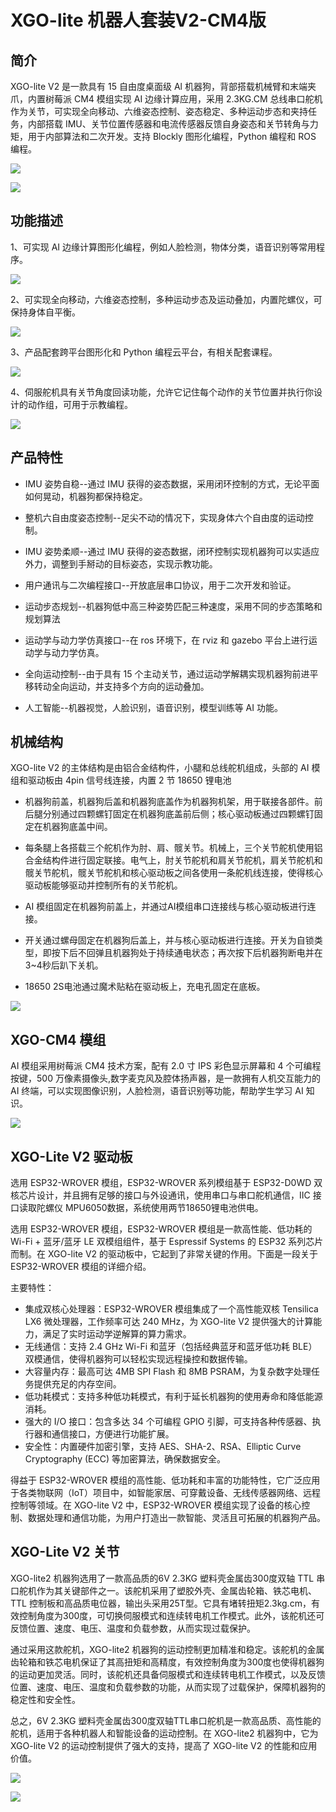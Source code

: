 ﻿---
sidebar_position: 2
sidebar_label: XGO-lite 机器人套装V2-CM4版
---


# XGO-lite 机器人套装V2-CM4版

## 简介

XGO-lite V2 是一款具有 15 自由度桌面级 Al 机器狗，背部搭载机械臂和末端夹爪，内置树莓派 CM4 模组实现 AI 边缘计算应用，采用 2.3KG.CM 总线串口舵机作为关节，可实现全向移动、六维姿态控制、姿态稳定、多种运动步态和夹持任务，内部搭载 IMU、关节位置传感器和电流传感器反馈自身姿态和关节转角与力矩，用于内部算法和二次开发。支持 Blockly 图形化编程，Python 编程和 ROS 编程。

![](https://wiki-media-ef.oss-cn-hongkong.aliyuncs.com/docs/pico/cm4-xgo-robot-kit/images/cm4-xgo-index.png)

![](https://wiki-media-ef.oss-cn-hongkong.aliyuncs.com/docs/pico/cm4-xgo-robot-kit/images/cm4-xgo-products-01.gif)

## 功能描述

1、可实现 AI 边缘计算图形化编程，例如人脸检测，物体分类，语音识别等常用程序。

![](https://wiki-media-ef.oss-cn-hongkong.aliyuncs.com/docs/pico/cm4-xgo-robot-kit/images/cm4-xgo-products-06.png)



2、可实现全向移动，六维姿态控制，多种运动步态及运动叠加，内置陀螺仪，可保持身体自平衡。

![](https://wiki-media-ef.oss-cn-hongkong.aliyuncs.com/docs/pico/cm4-xgo-robot-kit/images/cm4-xgo-products-05.gif)



3、产品配套跨平台图形化和 Python 编程云平台，有相关配套课程。

![](https://wiki-media-ef.oss-cn-hongkong.aliyuncs.com/docs/pico/cm4-xgo-robot-kit/images/cm4-xgo-products-04.gif)



4、伺服舵机具有关节角度回读功能，允许它记住每个动作的关节位置并执行你设计的动作组，可用于示教编程。

![](https://wiki-media-ef.oss-cn-hongkong.aliyuncs.com/docs/pico/cm4-xgo-robot-kit/images/cm4-xgo-products-02.gif)

## 产品特性

- IMU 姿势自稳--通过 IMU 获得的姿态数据，采用闭环控制的方式，无论平面如何晃动，机器狗都保持稳定。

- 整机六自由度姿态控制--足尖不动的情况下，实现身体六个自由度的运动控制。

- IMU 姿势柔顺--通过 IMU 获得的姿态数据，闭环控制实现机器狗可以实适应外力，调整到手掰动的目标姿态，实现示教功能。

- 用户通讯与二次编程接口--开放底层串口协议，用于二次开发和验证。

- 运动步态规划--机器狗低中高三种姿势匹配三种速度，采用不同的步态策略和规划算法

- 运动学与动力学仿真接口--在 ros 环境下，在 rviz 和 gazebo 平台上进行运动学与动力学仿真。

- 全向运动控制--由于具有 15 个主动关节，通过运动学解耦实现机器狗前进平移转动全向运动，并支持多个方向的运动叠加。

- 人工智能--机器视觉，人脸识别，语音识别，模型训练等 AI 功能。

## 机械结构

XGO-lite V2 的主体结构是由铝合金结构件，小腿和总线舵机组成，头部的 AI 模组和驱动板由 4pin 信号线连接，内置 2 节 18650 锂电池

- 机器狗前盖，机器狗后盖和机器狗底盖作为机器狗机架，用于联接各部件。前后腿分别通过四颗螺钉固定在机器狗底盖前后侧；核心驱动板通过四颗螺钉固定在机器狗底盖中间。

- 每条腿上各搭载三个舵机作为肘、肩、髋关节。机械上，三个关节舵机使用铝合金结构件进行固定联接。电气上，肘关节舵机和肩关节舵机，肩关节舵机和髋关节舵机，髋关节舵机和核心驱动板之间各使用一条舵机线连接，使得核心驱动板能够驱动并控制所有的关节舵机。

- AI 模组固定在机器狗前盖上，并通过AI模组串口连接线与核心驱动板进行连接。

- 开关通过螺母固定在机器狗后盖上，并与核心驱动板进行连接。开关为自锁类型，即按下后不回弹且机器狗处于持续通电状态；再次按下后机器狗断电并在3~4秒后趴下关机。

- 18650 2S电池通过魔术贴粘在驱动板上，充电孔固定在底板。

![](https://wiki-media-ef.oss-cn-hongkong.aliyuncs.com/docs/pico/cm4-xgo-robot-kit/images/cm4-xgo-products-02.png)



## XGO-CM4 模组

AI 模组采用树莓派 CM4 技术方案，配有 2.0 寸 IPS 彩色显示屏幕和 4 个可编程按键，500 万像素摄像头,数字麦克风及腔体扬声器，是一款拥有人机交互能力的 AI 终端，可以实现图像识别，人脸检测，语音识别等功能，帮助学生学习 AI 知识。

![](https://wiki-media-ef.oss-cn-hongkong.aliyuncs.com/docs/pico/cm4-xgo-robot-kit/images/cm4-xgo-index-03.png)

## XGO-Lite V2 驱动板

选用 ESP32-WROVER 模组，ESP32-WROVER 系列模组基于 ESP32-D0WD 双核芯片设计，并且拥有足够的接口与外设通讯，使用串口与串口舵机通信，IIC 接口读取陀螺仪 MPU6050数据，系统使用两节18650锂电池供电。

选用 ESP32-WROVER 模组，ESP32-WROVER 模组是一款高性能、低功耗的 Wi-Fi + 蓝牙/蓝牙 LE 双模组组件，基于 Espressif Systems 的 ESP32 系列芯片而制。在 XGO-lite V2 的驱动板中，它起到了非常关键的作用。下面是一段关于 ESP32-WROVER 模组的详细介绍。

主要特性：

- 集成双核心处理器：ESP32-WROVER 模组集成了一个高性能双核 Tensilica LX6 微处理器，工作频率可达 240 MHz，为 XGO-lite V2 提供强大的计算能力，满足了实时运动学逆解算的算力需求。
- 无线通信：支持 2.4 GHz Wi-Fi 和蓝牙（包括经典蓝牙和蓝牙低功耗 BLE）双模通信，使得机器狗可以轻松实现远程操控和数据传输。
- 大容量内存：最高可达 4MB SPI Flash 和 8MB PSRAM，为复杂数字处理任务提供充足的内存空间。
- 低功耗模式：支持多种低功耗模式，有利于延长机器狗的使用寿命和降低能源消耗。
- 强大的 I/O 接口：包含多达 34 个可编程 GPIO 引脚，可支持各种传感器、执行器和通信接口，方便进行功能扩展。
- 安全性：内置硬件加密引擎，支持 AES、SHA-2、RSA、Elliptic Curve Cryptography (ECC) 等加密算法，确保数据安全。

得益于 ESP32-WROVER 模组的高性能、低功耗和丰富的功能特性，它广泛应用于各类物联网（IoT）项目中，如智能家居、可穿戴设备、无线传感器网络、远程控制等领域。在  XGO-lite V2 中，ESP32-WROVER 模组实现了设备的核心控制、数据处理和通信功能，为用户打造出一款智能、灵活且可拓展的机器狗产品。

## XGO-Lite V2 关节

XGO-lite2 机器狗选用了一款高品质的6V 2.3KG 塑料壳金属齿300度双轴 TTL 串口舵机作为其关键部件之一。该舵机采用了塑胶外壳、金属齿轮箱、铁芯电机、TTL 控制板和高品质电位器，输出头采用25T型。它具有堵转扭矩2.3kg.cm，有效控制角度为300度，可切换伺服模式和连续转电机工作模式。此外，该舵机还可反馈位置、速度、电压、温度和负载参数，从而实现过载保护。

通过采用这款舵机，XGO-lite2 机器狗的运动控制更加精准和稳定。该舵机的金属齿轮箱和铁芯电机保证了其高扭矩和高精度，有效控制角度为300度也使得机器狗的运动更加灵活。同时，该舵机还具备伺服模式和连续转电机工作模式，以及反馈位置、速度、电压、温度和负载参数的功能，从而实现了过载保护，保障机器狗的稳定性和安全性。

总之，6V 2.3KG 塑料壳金属齿300度双轴TTL串口舵机是一款高品质、高性能的舵机，适用于各种机器人和智能设备的运动控制。在 XGO-lite2 机器狗中，它为 XGO-lite V2 的运动控制提供了强大的支持，提高了 XGO-lite V2 的性能和应用价值。

![](https://wiki-media-ef.oss-cn-hongkong.aliyuncs.com/docs/pico/cm4-xgo-robot-kit/images/microbit-xgo-lite2-introduce-07.png)

![](https://wiki-media-ef.oss-cn-hongkong.aliyuncs.com/docs/pico/cm4-xgo-robot-kit/images/microbit-xgo-lite2-introduce-08.png)
